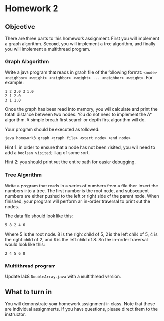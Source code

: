 # Homework 2

## Objective

There are three parts to this homework assignment.  First you will implement a graph algorithm.  Second, you will implement a tree algorithm, and finally you will implement a multithread program.

### Graph Alogorithm

Write a java program that reads in graph file of the following format: `<node> <neighbor> <weight> <neighbor> <weight> ... <neighbor> <weight>`.  For example:

```
1 2 2.0 3 1.0
2 1 2.0
3 1 1.0
```

Once the graph has been read into memory, you will calculate and print the totatl distance between two nodes.  You do not need to implement the A* algorithm.  A simple breath first search or depth first algorithm will do.  

Your program should be executed as followed:

```
java homework3.graph <graph file> <start node> <end node>
```
Hint 1: in order to ensure that a node has not been visited, you will need to add a `boolean visited;` flag of some sort.

Hint 2: you should print out the entire path for easier debugging.

### Tree Algorithm

Write a program that reads in a series of numbers from a file then insert the numbers into a tree.  The first number is the root node, and subsequent numbers are either pushed to the left or right side of the parent node.  When finished, your program will perform an in-order traversal to print out the nodes.

The data file should look like this:

```
5 8 2 4 6
``` 
Where 5 is the root node.  8 is the right child of 5, 2 is the left child of 5,  4 is the right child of 2, and 6 is the left child of 8.  So the in-order traversal would look like this:

```
2 4 5 6 8
```

### Multithread program

Update lab8 `DoubleArray.java` with a multithread version.


## What to turn in

You will demonstrate your homework assignment in class.  Note that these are individual assignments.  If you have questions, please direct them to the instructor.


